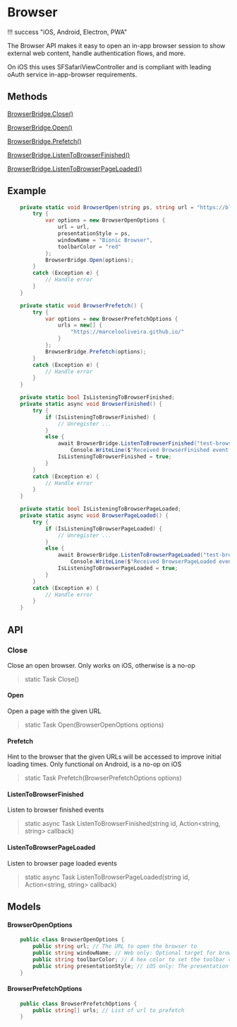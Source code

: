 # Browser

!!! success "iOS, Android, Electron, PWA"

The Browser API makes it easy to open an in-app browser session to show external web content, handle authentication flows, and more.

On iOS this uses SFSafariViewController and is compliant with leading oAuth service in-app-browser requirements.

## Methods

[BrowserBridge.Close()](#close)

[BrowserBridge.Open()](#open)

[BrowserBridge.Prefetch()](#prefetch)

[BrowserBridge.ListenToBrowserFinished()](#listentobrowserfinished)

[BrowserBridge.ListenToBrowserPageLoaded()](#listentobrowserpageloaded)

## Example

```c#
    private static void BrowserOpen(string ps, string url = "https://blazor.net") {
        try {
            var options = new BrowserOpenOptions {
                url = url,
                presentationStyle = ps,
                windowName = "Bionic Browser",
                toolbarColor = "red"
            };
            BrowserBridge.Open(options);
        }
        catch (Exception e) {
            // Handle error
        }
    }

    private static void BrowserPrefetch() {
        try {
            var options = new BrowserPrefetchOptions {
                urls = new[] {
                    "https://marcelooliveira.github.io/"
                }
            };
            BrowserBridge.Prefetch(options);
        }
        catch (Exception e) {
            // Handle error
        }
    }

    private static bool IsListeningToBrowserFinished;
    private static async void BrowserFinished() {
        try {
            if (IsListeningToBrowserFinished) {
                // Unregister ...
            }
            else {
                await BrowserBridge.ListenToBrowserFinished("test-browser-finished", (id, info) =>
                    Console.WriteLine($"Received BrowserFinished event for {id}: {info}"));
                IsListeningToBrowserFinished = true;
            }
        }
        catch (Exception e) {
            // Handle error
        }
    }

    private static bool IsListeningToBrowserPageLoaded;
    private static async void BrowserPageLoaded() {
        try {
            if (IsListeningToBrowserPageLoaded) {
                // Unregister ...
            }
            else {
                await BrowserBridge.ListenToBrowserPageLoaded("test-browser-pageloaded", (id, info) =>
                    Console.WriteLine($"Received BrowserPageLoaded event for {id}: {info}"));
                IsListeningToBrowserPageLoaded = true;
            }
        }
        catch (Exception e) {
            // Handle error
        }
    }

```

## API

### Close

Close an open browser. Only works on iOS, otherwise is a no-op

> static Task Close()

#### Open

Open a page with the given URL

> static Task Open(BrowserOpenOptions options)

#### Prefetch

Hint to the browser that the given URLs will be accessed to improve initial loading times. Only functional on Android, is a no-op on iOS

> static Task Prefetch(BrowserPrefetchOptions options)

#### ListenToBrowserFinished

Listen to browser finished events

> static async Task ListenToBrowserFinished(string id, Action&lt;string, string&gt; callback)

#### ListenToBrowserPageLoaded

Listen to browser page loaded events

> static async Task ListenToBrowserPageLoaded(string id, Action&lt;string, string&gt; callback)

## Models

#### BrowserOpenOptions

```c#
    public class BrowserOpenOptions {
        public string url; // The URL to open the browser to
        public string windowName; // Web only: Optional target for browser open. Follows the `target` property for window.open. Defaults to _blank
        public string toolbarColor; // A hex color to set the toolbar color to.
        public string presentationStyle; // iOS only: The presentation style of the browser. Defaults to fullscreen.
    }
```

#### BrowserPrefetchOptions

```c#
    public class BrowserPrefetchOptions {
        public string[] urls; // List of url to prefetch
    }
```
